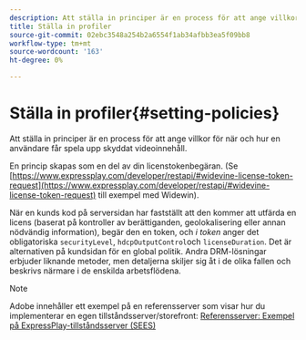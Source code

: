 ```yaml
---
description: Att ställa in principer är en process för att ange villkor för när och hur en användare får spela upp skyddat videoinnehåll.
title: Ställa in profiler
source-git-commit: 02ebc3548a254b2a6554f1ab34afbb3ea5f09bb8
workflow-type: tm+mt
source-wordcount: '163'
ht-degree: 0%

---
```


# Ställa in profiler{#setting-policies}

Att ställa in principer är en process för att ange villkor för när och hur en användare får spela upp skyddat videoinnehåll.

En princip skapas som en del av din licenstokenbegäran. (Se [https://www.expressplay.com/developer/restapi/#widevine-license-token-request](https://www.expressplay.com/developer/restapi/#widevine-license-token-request) till exempel med Widewin).

När en kunds kod på serversidan har fastställt att den kommer att utfärda en licens (baserat på kontroller av berättiganden, geolokalisering eller annan nödvändig information), begär den en token, och *i token* anger det obligatoriska `securityLevel`, `hdcpOutputControl`och `licenseDuration`. Det är alternativen på kundsidan för en global politik. Andra DRM-lösningar erbjuder liknande metoder, men detaljerna skiljer sig åt i de olika fallen och beskrivs närmare i de enskilda arbetsflödena.

>[!NOTE]
>
>Adobe innehåller ett exempel på en referensserver som visar hur du implementerar en egen tillståndsserver/storefront: [Referensserver: Exempel på ExpressPlay-tillståndsserver (SEES)](../../multi-drm-workflows/feature-topics/sees-reference-server.md)
